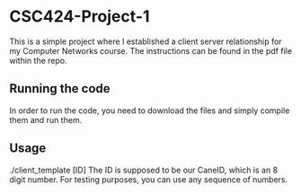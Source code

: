 # CSC424-Project-1
This is a simple project where I established a client server relationship for my Computer Networks course. 
The instructions can be found in the pdf file within the repo.

## Running the code
In order to run the code, you need to download the files and simply compile them and run them. 

## Usage
./client_template [ID]
The ID is supposed to be our CaneID, which is an 8 digit number. For testing purposes, you can use any sequence of numbers.
